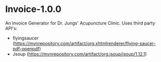 # Invoice-1.0.0
An Invoice Generator for Dr. Jungs' Acupuncture Clinic.
Uses third party API's:
- flyingsaucer (https://mvnrepository.com/artifact/org.xhtmlrenderer/flying-saucer-pdf-openpdf)
- Jsoup (https://mvnrepository.com/artifact/org.jsoup/jsoup/1.12.1)
